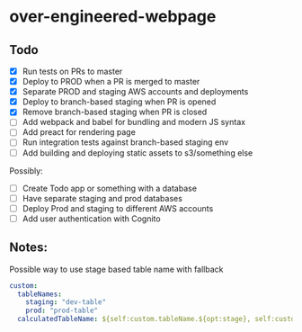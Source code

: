 # over-engineered-webpage

## Todo

- [x] Run tests on PRs to master
- [x] Deploy to PROD when a PR is merged to master
- [x] Separate PROD and staging AWS accounts and deployments
- [x] Deploy to branch-based staging when PR is opened
- [x] Remove branch-based staging when PR is closed
- [ ] Add webpack and babel for bundling and modern JS syntax
- [ ] Add preact for rendering page
- [ ] Run integration tests against branch-based staging env
- [ ] Add building and deploying static assets to s3/something else

Possibly:

- [ ] Create Todo app or something with a database
- [ ] Have separate staging and prod databases
- [ ] Deploy Prod and staging to different AWS accounts
- [ ] Add user authentication with Cognito

## Notes:

Possible way to use stage based table name with fallback

```yml
custom:
  tableNames:
    staging: "dev-table"
    prod: "prod-table"
  calculatedTableName: ${self:custom.tableName.${opt:stage}, self:custom.tableName.staging}
```
